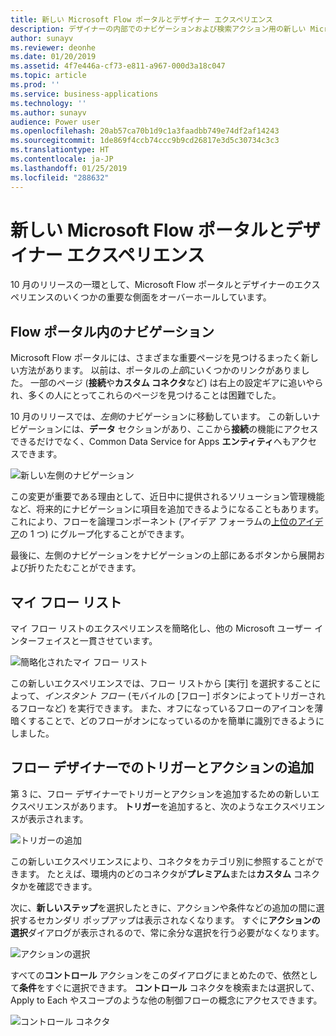 ```yaml
---
title: 新しい Microsoft Flow ポータルとデザイナー エクスペリエンス
description: デザイナーの内部でのナビゲーションおよび検索アクション用の新しい Microsoft Flow エクスペリエンス。
author: sunayv
ms.reviewer: deonhe
ms.date: 01/20/2019
ms.assetid: 4f7e446a-cf73-e811-a967-000d3a18c047
ms.topic: article
ms.prod: ''
ms.service: business-applications
ms.technology: ''
ms.author: sunayv
audience: Power user
ms.openlocfilehash: 20ab57ca70b1d9c1a3faadbb749e74df2af14243
ms.sourcegitcommit: 1de869f4ccb74ccc9b9cd26817e3d5c30734c3c3
ms.translationtype: HT
ms.contentlocale: ja-JP
ms.lasthandoff: 01/25/2019
ms.locfileid: "288632"
---
```

# <a name="new-microsoft-flow-portal-and-designer-experience"></a>新しい Microsoft Flow ポータルとデザイナー エクスペリエンス




10 月のリリースの一環として、Microsoft Flow ポータルとデザイナーのエクスペリエンスのいくつかの重要な側面をオーバーホールしています。

## <a name="navigating-in-the-flow-portal"></a>Flow ポータル内のナビゲーション

Microsoft Flow ポータルには、さまざまな重要ページを見つけるまったく新しい方法があります。 以前は、ポータルの*上部*にいくつかのリンクがありました。 一部のページ (**接続**や**カスタム コネクタ**など) は右上の設定ギアに追いやられ、多くの人にとってこれらのページを見つけることは困難でした。

10 月のリリースでは、*左側*のナビゲーションに移動しています。 この新しいナビゲーションには、**データ** セクションがあり、ここから**接続**の機能にアクセスできるだけでなく、Common Data Service for Apps **エンティティ**へもアクセスできます。

![新しい左側のナビゲーション](media/flow-ui-enhancements-1.png "新しい左側のナビゲーション")

この変更が重要である理由として、近日中に提供されるソリューション管理機能など、将来的にナビゲーションに項目を追加できるようになることもあります。 これにより、フローを論理コンポーネント (アイデア フォーラムの[上位のアイデア]( https://powerusers.microsoft.com/t5/Flow-Ideas/Provide-a-method-of-organising-Flows/idi-p/87796)の 1 つ) にグループ化することができます。

最後に、左側のナビゲーションをナビゲーションの上部にあるボタンから展開および折りたたむことができます。

## <a name="the-my-flows-list"></a>マイ フロー リスト

マイ フロー リストのエクスペリエンスを簡略化し、他の Microsoft ユーザー インターフェイスと一貫させています。 

![簡略化されたマイ フロー リスト](media/flow-ui-enhancements-2.png "簡略化されたマイ フロー リスト")

この新しいエクスペリエンスでは、フロー リストから [実行] を選択することによって、*インスタント フロー* (モバイルの [フロー] ボタンによってトリガーされるフローなど) を実行できます。 また、オフになっているフローのアイコンを薄暗くすることで、どのフローがオンになっているのかを簡単に識別できるようにしました。 

## <a name="adding-triggers-and-actions-in-the-flow-designer"></a>フロー デザイナーでのトリガーとアクションの追加

第 3 に、フロー デザイナーでトリガーとアクションを追加するための新しいエクスペリエンスがあります。 **トリガー**を追加すると、次のようなエクスペリエンスが表示されます。

![トリガーの追加](media/flow-ui-enhancements-3.png "トリガーの追加")

この新しいエクスペリエンスにより、コネクタをカテゴリ別に参照することができます。 たとえば、環境内のどのコネクタが**プレミアム**または**カスタム** コネクタかを確認できます。

次に、**新しいステップ**を選択したときに、アクションや条件などの追加の間に選択するセカンダリ ポップアップは表示されなくなります。 すぐに**アクションの選択**ダイアログが表示されるので、常に余分な選択を行う必要がなくなります。

![アクションの選択](media/flow-ui-enhancements-4.png "アクションの選択")


すべての**コントロール** アクションをこのダイアログにまとめたので、依然として**条件**をすぐに選択できます。 **コントロール** コネクタを検索または選択して、Apply to Each やスコープのような他の制御フローの概念にアクセスできます。

![コントロール コネクタ](media/flow-ui-enhancements-5.png "コントロール コネクタ")

